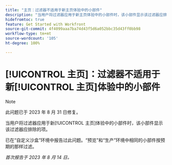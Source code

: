 ```yaml
---
title: "主页：过滤器不适用于新主页体验中的小部件"
description: "当用户将过滤器应用于新主页体验中的小部件时，该小部件显示该过滤器应排除的项。"
hidefromtoc: true
feature: Get Started with Workfront
source-git-commit: 4f4099aaa7ba74d43f5d6a052bbc35d43ff0bb98
workflow-type: tm+mt
source-wordcount: '105'
ht-degree: 100%

---
```



# [!UICONTROL 主页]：过滤器不适用于新[!UICONTROL 主页]体验中的小部件

>[!NOTE]
>
>此问题已于 2023 年 8 月 31 日修复。

当用户将过滤器应用于新[!UICONTROL 主页]体验中的小部件时，该小部件显示该过滤器应排除的项。

已在“自定义沙盒”环境中报告过此问题。“预览”和“生产”环境中相同的小部件按预期的那样过滤。

_首次报告于 2023 年 8 月 14 日。_

